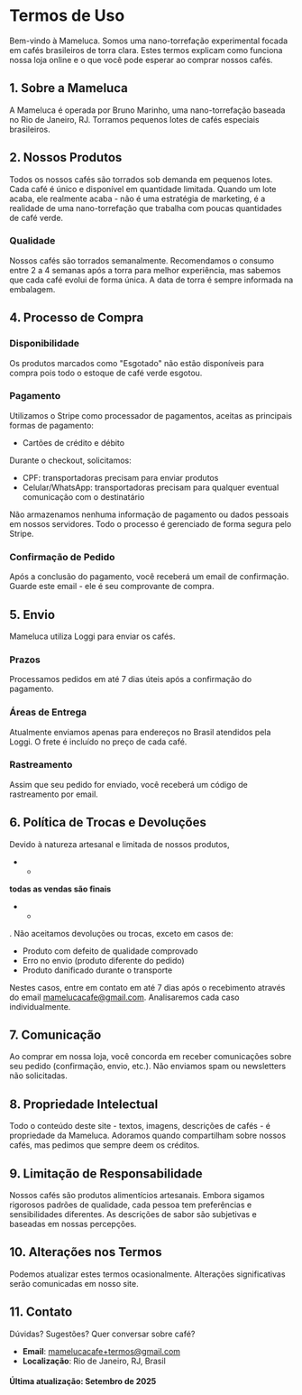 # Termos de Uso

Bem-vindo à Mameluca. Somos uma nano-torrefação experimental focada em cafés brasileiros de torra clara. Estes termos explicam como funciona nossa loja online e o que você pode esperar ao comprar nossos cafés.

## 1. Sobre a Mameluca

A Mameluca é operada por Bruno Marinho, uma nano-torrefação baseada no Rio de Janeiro, RJ. Torramos pequenos lotes de cafés especiais brasileiros.

## 2. Nossos Produtos

Todos os nossos cafés são torrados sob demanda em pequenos lotes. Cada café é único e disponível em quantidade limitada. Quando um lote acaba, ele realmente acaba - não é uma estratégia de marketing, é a realidade de uma nano-torrefação que trabalha com poucas quantidades de café verde.

### Qualidade

Nossos cafés são torrados semanalmente. Recomendamos o consumo entre 2 a 4 semanas após a torra para melhor experiência, mas sabemos que cada café evolui de forma única. A data de torra é sempre informada na embalagem.

## 4. Processo de Compra

### Disponibilidade
Os produtos marcados como "Esgotado" não estão disponíveis para compra pois todo o estoque de café verde esgotou.

### Pagamento
Utilizamos o Stripe como processador de pagamentos, aceitas as principais formas de pagamento:
- Cartões de crédito e débito

Durante o checkout, solicitamos:
- CPF: transportadoras precisam para enviar produtos
- Celular/WhatsApp: transportadoras precisam para qualquer eventual comunicação com o destinatário

Não armazenamos nenhuma informação de pagamento ou dados pessoais em nossos servidores. Todo o processo é gerenciado de forma segura pelo Stripe.

### Confirmação de Pedido
Após a conclusão do pagamento, você receberá um email de confirmação. Guarde este email - ele é seu comprovante de compra.

## 5. Envio

Mameluca utiliza Loggi para enviar os cafés.

### Prazos
Processamos pedidos em até 7 dias úteis após a confirmação do pagamento.

### Áreas de Entrega
Atualmente enviamos apenas para endereços no Brasil atendidos pela Loggi. O frete é incluído no preço de cada café.

### Rastreamento
Assim que seu pedido for enviado, você receberá um código de rastreamento por email.

## 6. Política de Trocas e Devoluções

Devido à natureza artesanal e limitada de nossos produtos,

- *

**todas as vendas são finais**

- *

. Não aceitamos devoluções ou trocas, exceto em casos de:

- Produto com defeito de qualidade comprovado
- Erro no envio (produto diferente do pedido)
- Produto danificado durante o transporte

Nestes casos, entre em contato em até 7 dias após o recebimento através do email mamelucacafe@gmail.com. Analisaremos cada caso individualmente.

## 7. Comunicação

Ao comprar em nossa loja, você concorda em receber comunicações sobre seu pedido (confirmação, envio, etc.). Não enviamos spam ou newsletters não solicitadas.

## 8. Propriedade Intelectual

Todo o conteúdo deste site - textos, imagens, descrições de cafés - é propriedade da Mameluca. Adoramos quando compartilham sobre nossos cafés, mas pedimos que sempre deem os créditos.

## 9. Limitação de Responsabilidade

Nossos cafés são produtos alimentícios artesanais. Embora sigamos rigorosos padrões de qualidade, cada pessoa tem preferências e sensibilidades diferentes. As descrições de sabor são subjetivas e baseadas em nossas percepções.

## 10. Alterações nos Termos

Podemos atualizar estes termos ocasionalmente. Alterações significativas serão comunicadas em nosso site.

## 11. Contato

Dúvidas? Sugestões? Quer conversar sobre café?

- **Email**: mamelucacafe+termos@gmail.com  
- **Localização**: Rio de Janeiro, RJ, Brasil   

####  Última atualização: Setembro de 2025